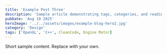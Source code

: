 ```yaml
---
title: 'Example Post Three'
description: 'Sample article demonstrating tags, categories, and reading time.'
pubDate: 'Aug 10 2025'
heroImage: '../../assets/images/example-blog-hero2.jpg'
category: 'Design'
tags: ['OpenGL', 'C++', CleanCode, Engine Motor]
---
```


Short sample content. Replace with your own.


